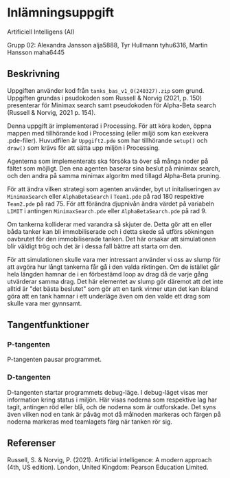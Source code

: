 # Inlämningsuppgift

Artificiell Intelligens (AI)

Grupp 02:
Alexandra Jansson alja5888,
Tyr Hullmann tyhu6316,
Martin Hansson maha6445

## Beskrivning

Uppgiften använder kod från `tanks_bas_v1_0(240327).zip` som grund. Uppgiften grundas i psudokoden som Russell & Norvig (2021, p. 150) presenterar för Minimax search samt pseudokoden för Alpha-Beta search (Russell & Norvig, 2021 p. 154).

Denna uppgift är implementerad i Processing. För att köra koden, öppna mappen med tillhörande kod i Processing (eller miljö som kan exekvera .pde-filer). Huvudfilen är `Uppgift2.pde` som har tillhörande `setup()` och `draw()` som krävs för att sätta upp miljön i Processing.

Agenterna som implementerats ska försöka ta över så många noder på fältet som möjligt. Den ena agenten baserar sina beslut på minimax search, och den andra på samma minimax algoritm med tillagd Alpha-Beta pruning.

För att ändra vilken strategi som agenten använder, byt ut initaliseringen av `MinimaxSearch` eller `AlphaBetaSearch` i `Team1.pde` på rad 180 respektive `Team2.pde` på rad 75. För att förändra djupnivån ändra värdet på variabeln `LIMIT` i antingen `MinimaxSearch.pde` eller `AlphaBetaSearch.pde` på rad 9.

Om tankerna kolliderar med varandra så skjuter de. Detta gör att en eller båda tanker kan bli immobiliserade och i detta skede så utförs sökningen oavbrutet för den immobiliserade tanken. Det här orsakar att simulationen blir väldigt trög och det är i dessa fall bättre att starta om den.

För att simulationen skulle vara mer intressant använder vi oss av slump för att avgöra hur långt tankerna får gå i den valda riktingen. Om de istället går hela längden hamnar de i en förbestämd loop av drag då de varje gång utvärderar samma drag. Det här elementet av slump gör däremot att det inte alltid är "det bästa beslutet" som gör att en tank vinner utan det kan ibland göra att en tank hamnar i ett underläge även om den valde ett drag som skulle vara mer gynnsamt.

## Tangentfunktioner

### P-tangenten

P-tangenten pausar programmet.

### D-tangenten

D-tangenten startar programmets debug-läge. I debug-läget visas mer information kring status i miljön. Här visas noderna som respektive lag har tagit, antingen röd eller blå, och de noderna som är outforskade. Det syns även vilken nod en tank är påväg mot då målnoden markeras och färgen på noderna markeras med teamlagets färg när tanken rör sig.

## Referenser

Russell, S. & Norvig, P. (2021). Artificial intelligence: A modern approach (4th, US edition). London, United Kingdom: Pearson Education Limited.
